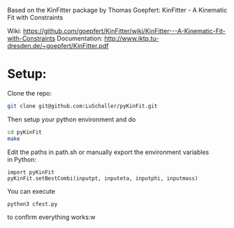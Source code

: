 Based on the KinFitter package by Thomas Goepfert:
KinFitter - A Kinematic Fit with Constraints

Wiki: https://github.com/goepfert/KinFitter/wiki/KinFitter---A-Kinematic-Fit-with-Constraints
Documentation: http://www.iktp.tu-dresden.de/~goepfert/KinFitter.pdf

# Setup:
Clone the repo:
```bash
git clone git@github.com:LuSchaller/pyKinFit.git
```
Then setup your python environment and do
```bash
cd pyKinFit
make
```
Edit the paths in path.sh or manually export the environment variables  
in Python:
```
import pyKinFit
pyKinFit.setBestCombi(inputpt, inputeta, inputphi, inputmass)
```
You can execute
```bash
python3 cfest.py
```
to confirm everything works:w


